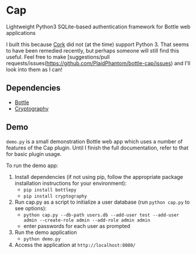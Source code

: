 # Cap

Lightweight Python3 SQLite-based authentication framework for Bottle web applications

I built this because [Cork](http://cork.firelet.net/) did not (at the time) support Python 3. That seems to have been
remedied recently, but perhaps someone will still find this useful.  Feel free to make [suggestions/pull requests/issues(https://github.com/PlaidPhantom/bottle-cap/issues)
and I'll look into them as I can!


## Dependencies

* [Bottle](http://bottlepy.org/)
* [Cryptography](https://cryptography.io/)


## Demo

`demo.py` is a small demonstration Bottle web app which uses a number of features of the Cap plugin.  Until I finish
the full documentation, refer to that for basic plugin usage.

To run the demo app:

1. Install dependencies (if not using pip, follow the appropriate package installation instructions for your environment):
    * `pip install bottlepy`
    * `pip install cryptography`
2. Run cap.py as a script to initialize a user database (run `python cap.py` to see options):
    * `python cap.py --db-path users.db --add-user test --add-user admin --create-role admin --add-role admin admin`
    * enter passwords for each user as prompted
3. Run the demo application
    * `python demo.py`
4. Access the application at `http://localhost:8080/`
